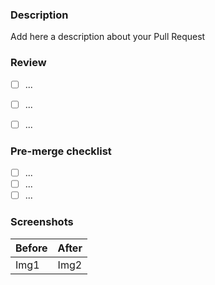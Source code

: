 ### Description 
 
Add here a description about your Pull Request 

### Review 

- [ ] ... 
- [ ] ... 
- [ ] ... 


### Pre-merge checklist 

- [ ] ... 
- [ ] ... 
- [ ] ... 

### Screenshots 

| Before | After | 
| ------ | ------|
| Img1   | Img2  |  